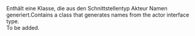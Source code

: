 <Namespace Name="Microsoft.ServiceFabric.Actors.Generator">
  <Docs>
    <summary><span data-ttu-id="3cd47-101">Enthält eine Klasse, die aus den Schnittstellentyp Akteur Namen generiert.</span><span class="sxs-lookup"><span data-stu-id="3cd47-101">Contains a class that generates names from the actor interface type.</span></span></summary> 
    <remarks>To be added.</remarks>
  </Docs>
</Namespace>
